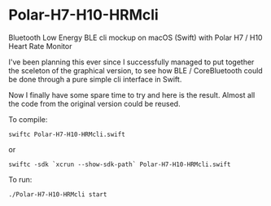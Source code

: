 # Polar-H7-H10-HRMcli
Bluetooth Low Energy BLE cli mockup on macOS (Swift) with Polar H7 / H10 Heart Rate Monitor

I've been planning this ever since I successfully managed to put together the sceleton of the graphical version, to see how BLE / CoreBluetooth could be done through a pure simple cli interface in Swift.

Now I finally have some spare time to try and here is the result. Almost all the code from the original version could be reused.

To compile:
```
swiftc Polar-H7-H10-HRMcli.swift
```
 or
```
swiftc -sdk `xcrun --show-sdk-path` Polar-H7-H10-HRMcli.swift
```

To run:
```
./Polar-H7-H10-HRMcli start
```
